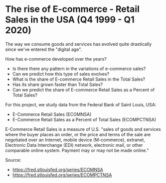# The rise of E-commerce - Retail Sales in the USA (Q4 1999 - Q1 2020)

The way we consume goods and services has evolved quite drastically since we've entered the "digital age".

How has e-commerce developed over the years?
* Is there there any pattern in the variations of e-commerce sales?
* Can we predict how this type of sales evolves?
* What is the share of E-commerce Retail Sales in the Total Sales?
* Has its share grown faster than Total Sales?
* Can we predict the share of E-commerce Retail Sales as a Percent of Total Sales?

For this project, we study data from the Federal Bank of Saint Louis, USA:
* E-Commerce Retail Sales (ECOMNSA)
* E-Commerce Retail Sales as a Percent of Total Sales (ECOMPCTNSA)

E-Commerce Retail Sales is a measure of U.S. "sales of goods and services where the buyer places an order, or the price and terms of the sale are negotiated over an Internet, mobile device (M-commerce), extranet, Electronic Data Interchange (EDI) network, electronic mail, or other comparable online system. Payment may or may not be made online."

Source:
* https://fred.stlouisfed.org/series/ECOMNSA
* https://fred.stlouisfed.org/series/ECOMPCTNSA

